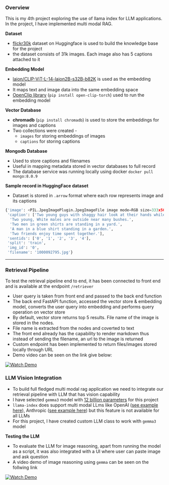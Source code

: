 ### Overview

This is my 4th project exploring the use of llama index for LLM applications. In the project, I have implemented multi modal RAG.

**Dataset**

- [flickr30k](https://huggingface.co/datasets/nlphuji/flickr30k) dataset on Huggingface is used to build the knowledge base for the project
- the dataset consists of 31k images. Each image also has 5 captions attached to it

**Embedding Model**

- [laion/CLIP-ViT-L-14-laion2B-s32B-b82K](https://huggingface.co/laion/CLIP-ViT-L-14-laion2B-s32B-b82K) is used as the embedding model
- It maps text and image data into the same embedding space
- [OpenClip library](https://github.com/mlfoundations/open_clip) (`pip install open-clip-torch`) used to run the embedding model

**Vector Database**

- **chromadb** (`pip install chromadb`) is used to store the embeddings for images and captions
- Two collections were created - 
  - `images` for storing embeddings of images
  - `captions` for storing captions 

**Mongodb Database**

- Used to store captions and filenames
- Useful in mapping metadata stored in vector databases to full record
- The database service was running locally using docker `docker pull mongo:8.0.9`

**Sample record in HuggingFace dataset**
- Dataset is stored in `.arrow` format where each row represents image and its captions 
```python
{'image': <PIL.JpegImagePlugin.JpegImageFile image mode=RGB size=333x500>,
 'caption': ['Two young guys with shaggy hair look at their hands while hanging out in the yard.',
  'Two young, White males are outside near many bushes.',
  'Two men in green shirts are standing in a yard.',
  'A man in a blue shirt standing in a garden.',
  'Two friends enjoy time spent together.'],
 'sentids': ['0', '1', '2', '3', '4'],
 'split': 'train',
 'img_id': '0',
 'filename': '1000092795.jpg'}
 ```
---
### Retrieval Pipeline

To test the retrieval pipeline end to end, it has been connected to front end and is available at the endpoint `/retriever`
- User query is taken from front end and passed to the back end function
- The back end FastAPI function, accessed the vector store & embedding model, converts the user query into embedding and performs query operation on vector store
- By default, vector store returns top 5 results. File name of the image is stored in the nodes.
- File name is extracted from the nodes and coverted to text
- The front end already has the capability to render markdown thus instead of sending the filename, an url to the image is returned
- Custom endpoint has been implemented to return files/images stored locally through URL
- Demo video can be seen on the link give below:

[![Watch Demo](https://img.youtube.com/vi/XOft0mfv8bo/0.jpg)](https://youtu.be/XOft0mfv8bo)


### LLM Vision Integration

- To build full fledged multi modal rag application we need to integrate our retrieval pipeline with LLM that has vision capability
- I have selected `gemma3` model with [12 billion parameters](https://ollama.com/library/gemma3:12b) for this project
- `llama-index` does support multi modal LLms like OpenAI ([see example here](https://docs.llamaindex.ai/en/stable/examples/multi_modal/openai_multi_modal/)), Anthropic ([see example here](https://docs.llamaindex.ai/en/stable/examples/multi_modal/anthropic_multi_modal/)) but this feature is not available for all LLMs
- For this project, I have created custom LLM class to work with `gemma3` model

**Testing the LLM**

- To evaluate the LLM for image reasoning, apart from running the model as a script, it was also integrated with a UI where user can paste image and ask question
- A video demo of image reasoning using `gemma` can be seen on the follwing link

 [![Watch Demo](https://img.youtube.com/vi/ZQtXqu9Fboo/0.jpg) ](https://youtu.be/ZQtXqu9Fboo)
